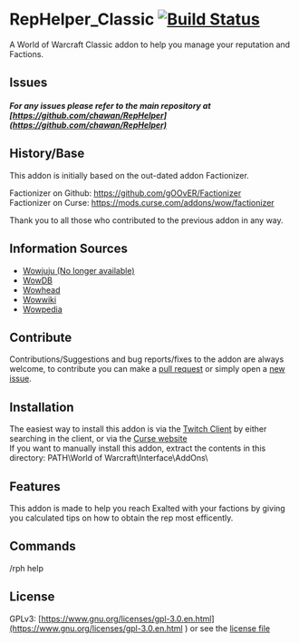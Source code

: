 # RepHelper_Classic [![Build Status](https://travis-ci.org/chawan/RepHelper.svg?branch=master)](https://travis-ci.org/chawan/RepHelper)
A World of Warcraft Classic addon to help you manage your reputation and Factions.

## Issues
##### For any issues please refer to the main repository at [https://github.com/chawan/RepHelper](https://github.com/chawan/RepHelper)

## History/Base
This addon is initially based on the out-dated addon Factionizer.

Factionizer on Github: <https://github.com/gOOvER/Factionizer>  
Factionizer on Curse: <https://mods.curse.com/addons/wow/factionizer>

Thank you to all those who contributed to the previous addon in any way.

## Information Sources
* [Wowjuju (No longer available)](http://www.wowjuju.com/)
* [WowDB](http://www.wowdb.com)
* [Wowhead](http://www.wowhead.com)
* [Wowwiki](http://www.wowwiki.com)
* [Wowpedia](http://wow.gamepedia.com)

## Contribute

Contributions/Suggestions and bug reports/fixes to the addon are always welcome, to contribute you can make a [pull request](https://github.com/chawan/RepHelper/pulls) or simply open a [new issue](https://github.com/chawan/RepHelper/issues/).

## Installation
The easiest way to install this addon is via the [Twitch Client](https://mods.curse.com/client) by either searching in the client, or via the [Curse website](https://mods.curse.com/addons/wow/265375-rephelper)  
If you want to manually install this addon, extract the contents in this directory: PATH\World of Warcraft\Interface\AddOns\

## Features
This addon is made to help you reach Exalted with your factions by giving you calculated tips on how to obtain the rep most efficently.

## Commands
/rph help

## License
GPLv3: [https://www.gnu.org/licenses/gpl-3.0.en.html](https://www.gnu.org/licenses/gpl-3.0.en.html ) or see the [license file](https://github.com/chawan/RepHelper/blob/master/LICENSE)

